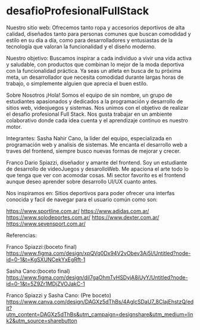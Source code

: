 # desafioProfesionalFullStack

Nuestro sitio web:
Ofrecemos tanto ropa y accesorios deportivos de alta calidad,
 diseñados tanto para personas comunes que buscan comodidad y estilo en su 
 día a día, como para desarrolladores y entusiastas de la tecnología que 
 valoran la funcionalidad y el diseño moderno.

Nuestro objetivo:
Buscamos inspirar a cada individuo a vivir una vida activa y 
saludable, con productos que combinan lo mejor de la moda deportiva con 
la funcionalidad práctica. Ya seas un atleta en busca de tu próxima meta,
 un desarrollador que necesita comodidad durante largas horas de trabajo,
  o simplemente alguien que aprecia el buen estilo.

Sobre Nosotros
¡Hola! Somos el equipo de sin nombre, un grupo de estudiantes apasionados y
 dedicados a la programación y desarrollo de sitios web, videojuegos y sistemas.
Nos unimos con el objetivo de realizar el desafio profesional Full Stack.
Nos gusta trabajar en un ambiente colaborativo donde cada idea cuenta y
 el aprendizaje continuo es nuestro motor.

Integrantes:
Sasha Nahir Cano, la lider del equipo, especializada en programación web y
 analisis de sistemas. Me encanta el desarrollo web a traves del frontend, 
 siempre busco nuevas formas de mejorar y crecer.

Franco Dario Spiazzi, diseñador y amante del frontend. Soy un estudiante de
 desarrollo de videoJuegos y desarolloWeb. Me apaciona el arte todo lo que 
 tenga que ver con acomodar cosas. Mi sector favorito es el frontend aunque
 deseo aprender sobre desarrollo UI/UX cuanto antes.

 Nos inspiramos en:
Sitios deportivos para poder ofrecer una interfas conocida y facil de
 navegar para el usuario común como son:

https://www.sportline.com.ar/
https://www.adidas.com.ar/
https://www.solodeportes.com.ar/
https://www.dexter.com.ar/
https://www.sevensport.com.ar/

Referencias:

Franco Spiazzi:(boceto final)
https://www.figma.com/design/xpQVq0Dx94V2vObev3Ai5l/Untitled?node-id=0-1&t=KgSXUNCekYxEgRft-1

Sasha Cano:(boceto final)
https://www.figma.com/design/dil7gaOhmTyHSDyjA8iUyY/Untitled?node-id=0-1&t=5Z9Zr1MDjZVOJakC-1

Franco Spiazzi y Sasha Cano: (Pre boceto)
https://www.canva.com/design/DAGXz5dThBs/4AglcSDaU7_8ClajEhstzQ/edit?utm_content=DAGXz5dThBs&utm_campaign=designshare&utm_medium=link2&utm_source=sharebutton
